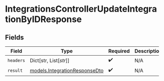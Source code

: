 # IntegrationsControllerUpdateIntegrationByIDResponse


## Fields

| Field                                                                | Type                                                                 | Required                                                             | Description                                                          |
| -------------------------------------------------------------------- | -------------------------------------------------------------------- | -------------------------------------------------------------------- | -------------------------------------------------------------------- |
| `headers`                                                            | Dict[str, List[*str*]]                                               | :heavy_check_mark:                                                   | N/A                                                                  |
| `result`                                                             | [models.IntegrationResponseDto](../models/integrationresponsedto.md) | :heavy_check_mark:                                                   | N/A                                                                  |